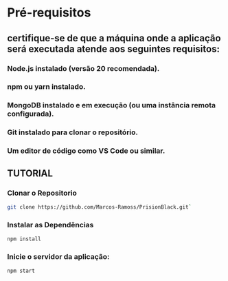 

# Pré-requisitos
## certifique-se de que a máquina onde a aplicação será executada atende aos seguintes requisitos:

### Node.js instalado (versão 20 recomendada).
### npm ou yarn instalado.
### MongoDB instalado e em execução (ou uma instância remota configurada).
### Git instalado para clonar o repositório.
### Um editor de código como VS Code ou similar.

## TUTORIAL
### Clonar o Repositorio
```bash
git clone https://github.com/Marcos-Ramoss/PrisionBlack.git`
```
### Instalar as Dependências
```bash
npm install
```
### Inicie o servidor da aplicação:
```bash
npm start
```


